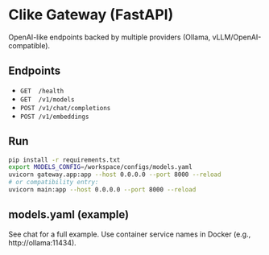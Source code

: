 # Clike Gateway (FastAPI)

OpenAI-like endpoints backed by multiple providers (Ollama, vLLM/OpenAI-compatible).

## Endpoints
- `GET  /health`
- `GET  /v1/models`
- `POST /v1/chat/completions`
- `POST /v1/embeddings`

## Run
```bash
pip install -r requirements.txt
export MODELS_CONFIG=/workspace/configs/models.yaml
uvicorn gateway.app:app --host 0.0.0.0 --port 8000 --reload
# or compatibility entry:
uvicorn main:app --host 0.0.0.0 --port 8000 --reload
```

## models.yaml (example)
See chat for a full example. Use container service names in Docker (e.g., http://ollama:11434).
